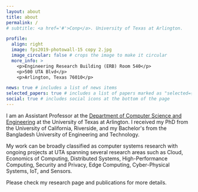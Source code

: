 ```yaml
---
layout: about
title: about
permalink: /
# subtitle: <a href='#'>Conp</a>. University of Texas at Arlington.

profile:
  align: right
  image: fps2019-photowall-15 copy 2.jpg
  image_circular: false # crops the image to make it circular
  more_info: >
    <p>Engineering Research Building (ERB) Room 540</p>
    <p>500 UTA Blvd</p>
    <p>Arlington, Texas 76010</p>

news: true # includes a list of news items
selected_papers: true # includes a list of papers marked as "selected={true}"
social: true # includes social icons at the bottom of the page
---
```


I am an Assistant Professor at the [Department of Computer Science and Engineering](https://www.uta.edu/academics/schools-colleges/engineering/academics/departments/cse) at the University of Texas at Arlington. I received my PhD from the University of California, Riverside, and my Bachelor's from the Bangladesh University of Engineering and Technology.

My work can be broadly classified as computer systems research with ongoing projects at UTA spanning several research areas such as Cloud, Economics of Computing, Distributed Systems, High-Performance Computing, Security and Privacy, Edge Computing, Cyber-Physical Systems, IoT, and Sensors.

Please check my research page and publications for more details.


